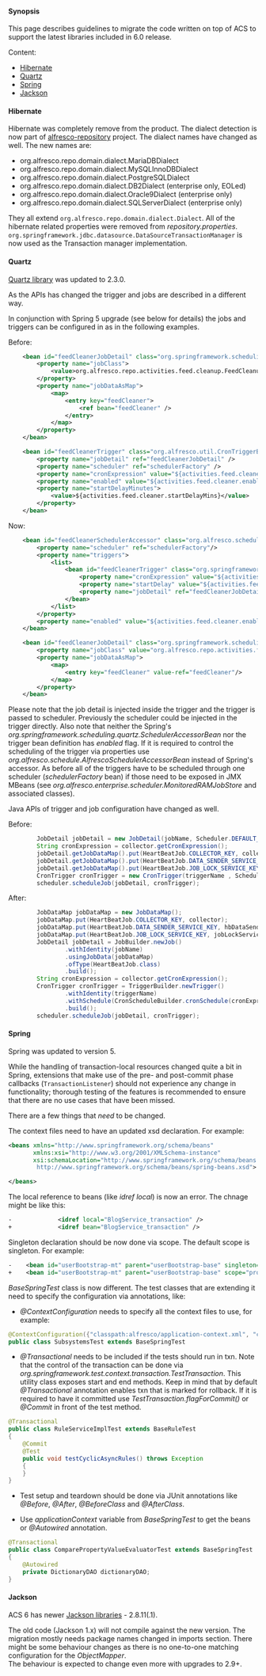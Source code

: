 #### Synopsis

This page describes guidelines to migrate the code written on top of ACS to support the latest libraries included in 6.0 release.

Content:
* [Hibernate](#hibernate)
* [Quartz](#quartz)
* [Spring](#spring)
* [Jackson](#jackson)

#### Hibernate

Hibernate was completely remove from the product. The dialect detection is now part of [alfresco-repository](https://github.com/Alfresco/alfresco-repository) project.
The dialect names have changed as well. The new names are:
* org.alfresco.repo.domain.dialect.MariaDBDialect
* org.alfresco.repo.domain.dialect.MySQLInnoDBDialect
* org.alfresco.repo.domain.dialect.PostgreSQLDialect
* org.alfresco.repo.domain.dialect.DB2Dialect (enterprise only, EOLed)
* org.alfresco.repo.domain.dialect.Oracle9Dialect (enterprise only)
* org.alfresco.repo.domain.dialect.SQLServerDialect (enterprise only)

They all extend `org.alfresco.repo.domain.dialect.Dialect`.
All of the hibernate related properties were removed from *repository.properties*.
`org.springframework.jdbc.datasource.DataSourceTransactionManager` is now used as the Transaction manager implementation.

#### Quartz

[Quartz library](http://www.quartz-scheduler.org) was updated to 2.3.0.

As the APIs has changed the trigger and jobs are described in a different way.

In conjunction with Spring 5 upgrade (see below for details) the jobs and triggers can be configured in as in the following examples.

Before:
```xml
    <bean id="feedCleanerJobDetail" class="org.springframework.scheduling.quartz.JobDetailBean">
        <property name="jobClass">
            <value>org.alfresco.repo.activities.feed.cleanup.FeedCleanupJob</value>
        </property>
        <property name="jobDataAsMap">
            <map>
                <entry key="feedCleaner">
                    <ref bean="feedCleaner" />
                </entry>
            </map>
        </property>
    </bean>

    <bean id="feedCleanerTrigger" class="org.alfresco.util.CronTriggerBean">
        <property name="jobDetail" ref="feedCleanerJobDetail" />
        <property name="scheduler" ref="schedulerFactory" />
        <property name="cronExpression" value="${activities.feed.cleaner.cronExpression}" />
        <property name="enabled" value="${activities.feed.cleaner.enabled}" />
        <property name="startDelayMinutes">
            <value>${activities.feed.cleaner.startDelayMins}</value>
        </property>
    </bean>
```
Now:
```xml
    <bean id="feedCleanerSchedulerAccessor" class="org.alfresco.schedule.AlfrescoSchedulerAccessorBean">
        <property name="scheduler" ref="schedulerFactory"/>
        <property name="triggers">
            <list>
                <bean id="feedCleanerTrigger" class="org.springframework.scheduling.quartz.CronTriggerFactoryBean">
                    <property name="cronExpression" value="${activities.feed.cleaner.cronExpression}"/>
                    <property name="startDelay" value="${activities.feed.cleaner.startDelayMilliseconds}"/>
                    <property name="jobDetail" ref="feedCleanerJobDetail"/>
                </bean>
            </list>
        </property>
        <property name="enabled" value="${activities.feed.cleaner.enabled}" />
    </bean>

    <bean id="feedCleanerJobDetail" class="org.springframework.scheduling.quartz.JobDetailFactoryBean">
        <property name="jobClass" value="org.alfresco.repo.activities.feed.cleanup.FeedCleanupJob"/>
        <property name="jobDataAsMap">
            <map>
                <entry key="feedCleaner" value-ref="feedCleaner"/>
            </map>
        </property>
    </bean>
```

Please note that the job detail is injected inside the trigger and the trigger is passed to scheduler. Previously the scheduler could be injected in the trigger directly. Also note that neither the Spring's *org.springframework.scheduling.quartz.SchedulerAccessorBean* nor the trigger bean definition has *enabled* flag. If it is required to control the scheduling of the trigger via properties use *org.alfresco.schedule.AlfrescoSchedulerAccessorBean* instead of Spring's accessor. As before all of the triggers have to be scheduled through one scheduler (*schedulerFactory* bean) if those need to be exposed in JMX MBeans (see *org.alfresco.enterprise.scheduler.MonitoredRAMJobStore* and associated classes).

Java APIs of trigger and job configuration have changed as well.

Before:
```java
        JobDetail jobDetail = new JobDetail(jobName, Scheduler.DEFAULT_GROUP, HeartBeatJob.class);
        String cronExpression = collector.getCronExpression();
        jobDetail.getJobDataMap().put(HeartBeatJob.COLLECTOR_KEY, collector);
        jobDetail.getJobDataMap().put(HeartBeatJob.DATA_SENDER_SERVICE_KEY, hbDataSenderService);
        jobDetail.getJobDataMap().put(HeartBeatJob.JOB_LOCK_SERVICE_KEY, jobLockService);
        CronTrigger cronTrigger = new CronTrigger(triggerName , Scheduler.DEFAULT_GROUP, cronExpression);
        scheduler.scheduleJob(jobDetail, cronTrigger);
```
After:
```java
        JobDataMap jobDataMap = new JobDataMap();
        jobDataMap.put(HeartBeatJob.COLLECTOR_KEY, collector);
        jobDataMap.put(HeartBeatJob.DATA_SENDER_SERVICE_KEY, hbDataSenderService);
        jobDataMap.put(HeartBeatJob.JOB_LOCK_SERVICE_KEY, jobLockService);
        JobDetail jobDetail = JobBuilder.newJob()
                .withIdentity(jobName)
                .usingJobData(jobDataMap)
                .ofType(HeartBeatJob.class)
                .build();
        String cronExpression = collector.getCronExpression();
        CronTrigger cronTrigger = TriggerBuilder.newTrigger()
                .withIdentity(triggerName)
                .withSchedule(CronScheduleBuilder.cronSchedule(cronExpression))
                .build();
        scheduler.scheduleJob(jobDetail, cronTrigger);
```

#### Spring

Spring was updated to version 5.

While the handling of transaction-local resources changed quite a bit in Spring, extensions that make use of the pre- and post-commit phase callbacks (`TransactionListener`) should not experience any change in functionality; thorough testing of the features is recommended to ensure that there are no use cases that have been missed.

There are a few things that *need* to be changed.

The context files need to have an updated xsd declaration. For example:
```xml
<beans xmlns="http://www.springframework.org/schema/beans"
       xmlns:xsi="http://www.w3.org/2001/XMLSchema-instance"
       xsi:schemaLocation="http://www.springframework.org/schema/beans
        http://www.springframework.org/schema/beans/spring-beans.xsd">

</beans>
```

The local reference to beans (like *idref local*) is now an error. The chnage might be like this:
```xml
-             <idref local="BlogService_transaction" />
+             <idref bean="BlogService_transaction" />
```

Singleton declaration should be now done via scope. The default scope is singleton. For example:

```xml
-    <bean id="userBootstrap-mt" parent="userBootstrap-base" singleton="false" />
+    <bean id="userBootstrap-mt" parent="userBootstrap-base" scope="prototype" />
```

*BaseSpringTest* class is now different. The test classes that are extending it need to specify the configuration via annotations, like:
* *@ContextConfiguration* needs to specify all the context files to use, for example:

```java
@ContextConfiguration({"classpath:alfresco/application-context.xml", "classpath:subsystem-test-context.xml"})
public class SubsystemsTest extends BaseSpringTest
```

* *@Transactional* needs to be included if the tests should run in txn. Note that the control of the transaction can be done via *org.springframework.test.context.transaction.TestTransaction*. This utility class exposes start and end methods. Keep in mind that by default *@Transactional* annotation enables txn that is marked for rollback. If it is required to have it committed use *TestTransaction.flagForCommit()* or *@Commit* in front of the test method.

```java
@Transactional
public class RuleServiceImplTest extends BaseRuleTest
{    
    @Commit
    @Test
    public void testCyclicAsyncRules() throws Exception
    {
    }
}
```
* Test setup and teardown should be done via JUnit annotations like *@Before*, *@After*, *@BeforeClass* and *@AfterClass*.

* Use *applicationContext* variable from *BaseSpringTest* to get the beans or *@Autowired* annotation.

```java
@Transactional
public class ComparePropertyValueEvaluatorTest extends BaseSpringTest
{
    @Autowired
    private DictionaryDAO dictionaryDAO;
}
```

#### Jackson

ACS 6 has newer [Jackson libraries](https://github.com/FasterXML) - 2.8.11(.1).

The old code (Jackson 1.x) will not compile against the new version. The migration mostly needs package names changed in imports section. There might be some behaviour changes as there is no one-to-one matching configuration for the *ObjectMapper*.  
The behaviour is expected to change even more with upgrades to 2.9+.
